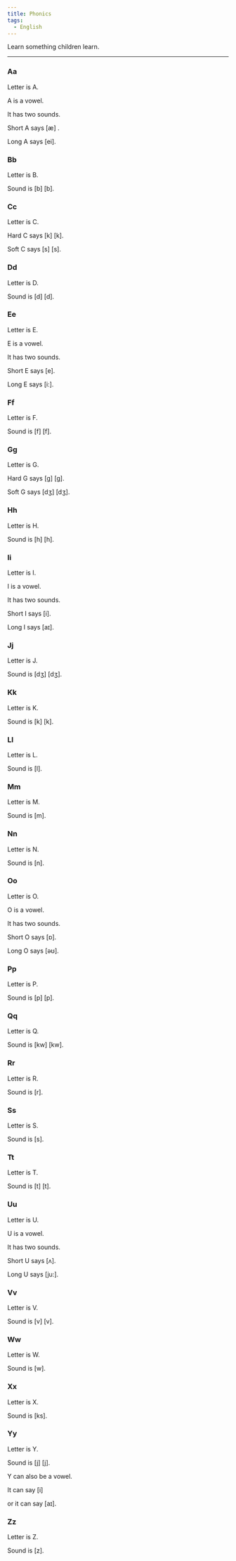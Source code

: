 ```yaml
---
title: Phonics
tags:
  - English
---
```


Learn something children learn.

---

### Aa

Letter is A.

A is a vowel.

It has two sounds.

Short A says [æ] .

Long A says [ei].

### Bb

Letter is B.

Sound is [b] [b].

### Cc

Letter is C. 

Hard C says [k] [k].

Soft C says [s] [s].

### Dd

Letter is D.

Sound is [d] [d].

### Ee

Letter is E.

E is a vowel.

It has two sounds.

Short E says [e].

Long E says [i:].

### Ff

Letter is F.

Sound is [f] [f].

### Gg

Letter is G.

Hard G says [g] [g].

Soft G says [dʒ] [dʒ].

### Hh

Letter is H.

Sound is [h] [h].

### Ii

Letter is I.

I is a vowel.

It has two sounds.

Short I says [i].

Long I says [aɪ].

### Jj

Letter is J.

Sound is [dʒ] [dʒ].

### Kk

Letter is K.

Sound is [k] [k].

### Ll

Letter is L.

Sound is [l].

### Mm

Letter is M.

Sound is [m].

### Nn

Letter is N.

Sound is [n].

### Oo

Letter is O.

O is a vowel.

It has two sounds.

Short O says [ɒ].

Long O says [əʊ].

### Pp

Letter is P.

Sound is [p] [p].

### Qq

Letter is Q.

Sound is [kw] [kw].

### Rr

Letter is R.

Sound is [r].

### Ss

Letter is S.

Sound is [s].

### Tt

Letter is T.

Sound is [t] [t].

### Uu

Letter is U.

U is a vowel.

It has two sounds.

Short U says [ʌ].

Long U says [ju:].

### Vv

Letter is V.

Sound is [v] [v].

### Ww

Letter is W.

Sound is [w].

### Xx

Letter is X.

Sound is [ks].

### Yy

Letter is Y.

Sound is [j] [j].

Y can also be a vowel.

It can say [i]

or it can say [aɪ].

### Zz

Letter is Z.

Sound is [z].